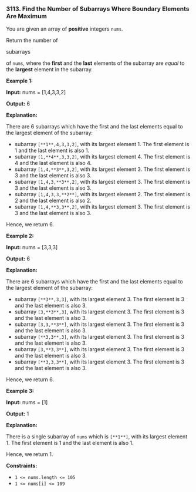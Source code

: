 ### 3113\. Find the Number of Subarrays Where Boundary Elements Are Maximum

You are given an array of **positive** integers `nums`.

Return the number of

subarrays

of `nums`, where the **first** and the **last** elements of the subarray are _equal_ to the **largest** element in the subarray.

**Example 1:**

**Input:** nums = \[1,4,3,3,2\]

**Output:** 6

**Explanation:**

There are 6 subarrays which have the first and the last elements equal to the largest element of the subarray:

*   subarray `[**1**,4,3,3,2]`, with its largest element 1. The first element is 1 and the last element is also 1.
*   subarray `[1,**4**,3,3,2]`, with its largest element 4. The first element is 4 and the last element is also 4.
*   subarray `[1,4,**3**,3,2]`, with its largest element 3. The first element is 3 and the last element is also 3.
*   subarray `[1,4,3,**3**,2]`, with its largest element 3. The first element is 3 and the last element is also 3.
*   subarray `[1,4,3,3,**2**]`, with its largest element 2. The first element is 2 and the last element is also 2.
*   subarray `[1,4,**3,3**,2]`, with its largest element 3. The first element is 3 and the last element is also 3.

Hence, we return 6.

**Example 2:**

**Input:** nums = \[3,3,3\]

**Output:** 6

**Explanation:**

There are 6 subarrays which have the first and the last elements equal to the largest element of the subarray:

*   subarray `[**3**,3,3]`, with its largest element 3. The first element is 3 and the last element is also 3.
*   subarray `[3,**3**,3]`, with its largest element 3. The first element is 3 and the last element is also 3.
*   subarray `[3,3,**3**]`, with its largest element 3. The first element is 3 and the last element is also 3.
*   subarray `[**3,3**,3]`, with its largest element 3. The first element is 3 and the last element is also 3.
*   subarray `[3,**3,3**]`, with its largest element 3. The first element is 3 and the last element is also 3.
*   subarray `[**3,3,3**]`, with its largest element 3. The first element is 3 and the last element is also 3.

Hence, we return 6.

**Example 3:**

**Input:** nums = \[1\]

**Output:** 1

**Explanation:**

There is a single subarray of `nums` which is `[**1**]`, with its largest element 1. The first element is 1 and the last element is also 1.

Hence, we return 1.

**Constraints:**

*   `1 <= nums.length <= 105`
*   `1 <= nums[i] <= 109`
